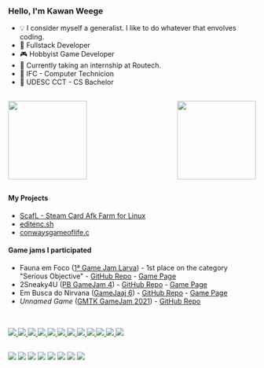 ### Hello, I'm Kawan Weege
 - 💡 I consider myself a generalist. I like to do whatever that envolves coding.
 - 🔧 Fullstack Developer
 - 🎮 Hobbyist Game Developer
 - 💼 Currently taking an internship at Routech.
 - 🏫 IFC - Computer Technicion
 - 🏫 UDESC CCT - CS Bachelor

##

<a href="https://github.com/KawanWeege">
<img height="160em" align="left" src="https://github-readme-stats.vercel.app/api?username=KawanWeege&show_icons=true&theme=dark&include_all_commits=true&count_private=true"/>
<img height="160em" align="right" src="https://github-readme-stats.vercel.app/api/top-langs/?username=KawanWeege&layout=compact&langs_count=7&theme=dark"/>
</a>
<br clear="both"/>

##

#### My Projects
 
 * [ScafL - Steam Card Afk Farm for Linux](https://github.com/KawanWeege/scafl)
 * [editenc.sh](https://github.com/KawanWeege/editenc.sh)
 * [conwaysgameoflife.c](https://github.com/KawanWeege/conwaysgameoflife.c)

#### Game jams I participated

 * Fauna em Foco ([1ª Game Jam Larva](https://itch.io/jam/1-game-jam-larva)) - 1st place on the category "Serious Objective" - [GitHub Repo](https://github.com/ColmeiaUDESC/fauna-em-foco) - [Game Page](https://dwahgon.itch.io/fauna-em-foco)
 * 2Sneaky4U ([PB GameJam 4](https://itch.io/jam/pb-game-jam-4)) - [GitHub Repo](https://github.com/Patogonia/pb_gamejam_4) - [Game Page](https://coffescript.itch.io/2sneaky4u)
 * Em Busca do Nirvana ([GameJaaj 6](https://itch.io/jam/game-jaaj-6)) - [GitHub Repo](https://github.com/ColmeiaUDESC/gamejaaj6) - [Game Page](https://colmeia.itch.io/em-busca-do-nirvana)
 * *Unnamed Game* ([GMTK GameJam 2021](https://itch.io/jam/gmtk-2021)) - [GitHub Repo](https://github.com/Patogonia/gmtk-gamejam)
 
##
  
<a href="https://github.com/KawanWeege" style="display: inline_block"><br>
  <img src="https://img.shields.io/badge/OS-Fedora_Linux-informational?style=flat&logo=fedora&logoColor=white&color=green"/>
  <img src="https://img.shields.io/badge/Shell-Bash-informational?style=flat&logo=gnu-bash&logoColor=white&color=green"/>
  <img src="https://img.shields.io/badge/Editor-VSCode-informational?style=flat&logo=visual-studio-code&logoColor=white&color=green"/>
  <img src="https://img.shields.io/badge/Engine-Godot-informational?style=flat&logo=godot-engine&logoColor=white&color=green"/>
  <img src="https://img.shields.io/badge/Code-Python-informational?style=flat&logo=python&logoColor=white&color=green"/>
  <img src="https://img.shields.io/badge/Code-C-informational?style=flat&logo=c&logoColor=white&color=green"/>
  <img src="https://img.shields.io/badge/Code-Java-informational?style=flat&logo=openjdk&logoColor=white&color=green"/>
  <img src="https://img.shields.io/badge/Code-JS-informational?style=flat&logo=javascript&logoColor=white&color=green"/>
  <img src="https://img.shields.io/badge/Code-TS-informational?style=flat&logo=typescript&logoColor=white&color=green"/>
  <img src="https://img.shields.io/badge/Framework-Svelte-informational?style=flat&logo=svelte&logoColor=white&color=green"/>
  <img src="https://img.shields.io/badge/Database-MongoDB-informational?style=flat&logo=mongodb&logoColor=white&color=green"/>
  <img src="https://img.shields.io/badge/Database-Postgresql-informational?style=flat&logo=postgresql&logoColor=white&color=green"/>
</a>
  
##
  
<div>
 <a href = "https://www.paypal.com/donate/?hosted_button_id=TSARHWQFKSEBA"><img src="https://img.shields.io/badge/Paypal-97ca00?style=for-the-badge&logo=paypal&logoColor=white" target="_blank"></a>
  <a href = "https://twitter.com/the_dwahgon"><img src="https://img.shields.io/badge/Twitter-97ca00?style=for-the-badge&logo=twitter&logoColor=white" target="_blank"></a>
  <a href = "https://discordapp.com/users/265672866115223556"><img src="https://img.shields.io/badge/Discord-97ca00?style=for-the-badge&logo=discord&logoColor=white" target="_blank"></a>
  <a href = "mailto:therealdragonofwar@gmail.com"><img src="https://img.shields.io/badge/Gmail-97ca00?style=for-the-badge&logo=gmail&logoColor=white" target="_blank"></a>
  <a href="https://www.linkedin.com/in/kawan-weege-62a0a01b5/" target="_blank"><img src="https://img.shields.io/badge/LinkedIn-97ca00?style=for-the-badge&logo=linkedin&logoColor=white" target="_blank"></a> 
  <a href = "https://www.reddit.com/user/DragonOfWar"><img src="https://img.shields.io/badge/Reddit-97ca00?style=for-the-badge&logo=reddit&logoColor=white" target="_blank"></a>
  <a href = "https://www.twitch.tv/the_dwahgon"><img src="https://img.shields.io/badge/Twitch-97ca00?style=for-the-badge&logo=twitch&logoColor=white" target="_blank"></a>
  <a href = "https://steamcommunity.com/id/Dwahgon/"><img src="https://img.shields.io/badge/Steam-97ca00?style=for-the-badge&logo=steam&logoColor=white" target="_blank"></a>
</div>
